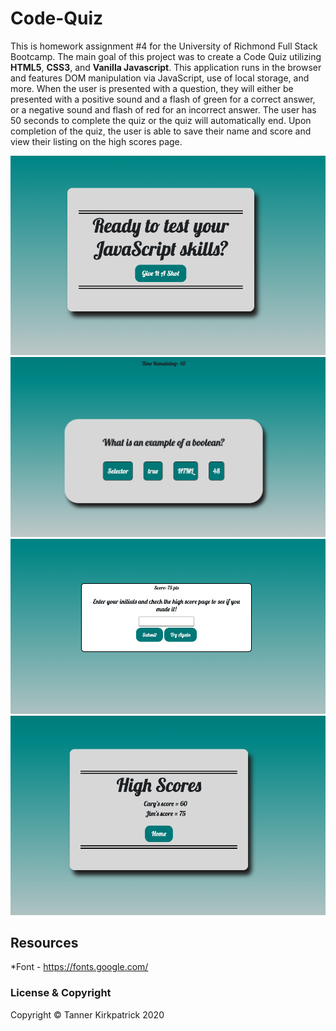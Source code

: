 # Code-Quiz

This is homework assignment #4 for the University of Richmond Full Stack Bootcamp.  The main goal of this project was to create a Code Quiz utilizing **HTML5**, **CSS3**, and **Vanilla Javascript**. This application runs in the browser and features DOM manipulation via JavaScript, use of local storage, and more.  When the user is presented with a question, they will either be presented with a positive sound and a flash of green for a correct answer, or a negative sound and flash of red for an incorrect answer.  The user has 50 seconds to complete the quiz or the quiz will automatically end.  Upon completion of the quiz, the user is able to save their name and score and view their listing on the high scores page.  

<img src="assets/main.jpg" alt="password generator screenshot">
<img src="assets/question.jpg" alt="password generator screenshot">
<img src="assets/end.jpg" alt="password generator screenshot">
<img src="assets/high.jpg" alt="password generator screenshot">





## Resources
*Font - https://fonts.google.com/


### License & Copyright

Copyright &copy; Tanner Kirkpatrick 2020